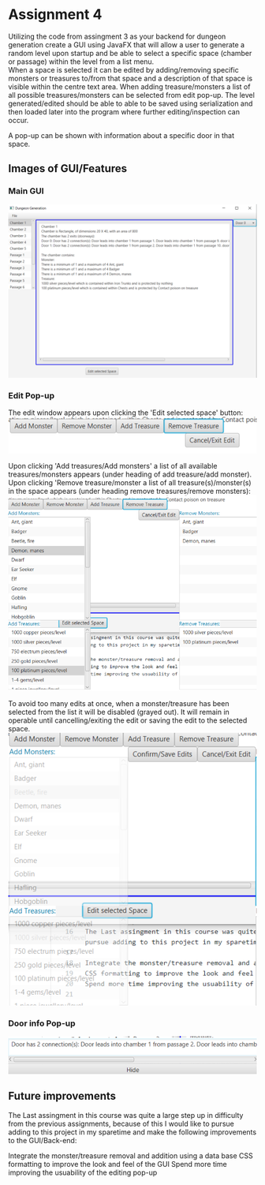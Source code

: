 # Assignment 4
Utilizing the code from assingment 3 as your backend for dungeon generation create a GUI using JavaFX that will allow a user to generate a random level upon startup and be able to select a specific space (chamber or passage) within the level from a list menu.  
When a space is selected it can be edited by adding/removing specific monsters or treasures to/from that space and a description of that space is visible within the centre text area. When adding treasure/monsters a list of all possible treasures/monsters can be selected from edit pop-up. The level generated/edited should be able to able to be saved using serialization and then loaded later into the program where further editing/inspection can occur.

A pop-up can be shown with information about a specific door in that space. 

## Images of GUI/Features

### Main GUI
![alt text](https://github.com/jeremycross/UniYear2/blob/master/OOP/a4/mainGUI.PNG)
### Edit Pop-up
The edit window appears upon clicking the 'Edit selected space' button:
![alt text](https://github.com/jeremycross/UniYear2/blob/master/OOP/a4/editMenu1.PNG)
  
Upon clicking 'Add treasures/Add monsters' a list of all available treasures/monsters appears (under heading of add treasure/add monster). Upon clicking 'Remove treasure/monster a list of all treasure(s)/monster(s) in the space appears (under heading remove treasures/remove monsters):
![alt text](https://github.com/jeremycross/UniYear2/blob/master/OOP/a4/editMenu2.PNG)
  
To avoid too many edits at once, when a monster/treasure has been selected from the list it will be disabled (grayed out). It will remain in operable until cancelling/exiting the edit or saving the edit to the selected space.
![alt text](https://github.com/jeremycross/UniYear2/blob/master/OOP/a4/editMenu3.PNG)

### Door info Pop-up
![alt text](https://github.com/jeremycross/UniYear2/blob/master/OOP/a4/doorInfo.PNG)

## Future improvements
The Last assingment in this course was quite a large step up in difficulty from the previous assignments, because of this I would like to pursue adding to this project in my sparetime and make the following improvements to the GUI/Back-end:

Integrate the monster/treasure removal and addition using a data base
CSS formatting to improve the look and feel of the GUI
Spend more time improving the usuability of the editing pop-up
